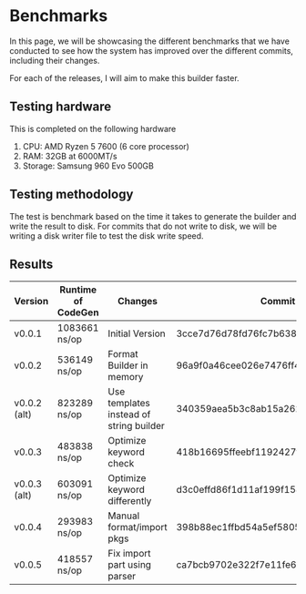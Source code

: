 # Benchmarks

In this page, we will be showcasing the different benchmarks that we have conducted to see how the system has improved over the different commits, including their changes.

For each of the releases, I will aim to make this builder faster.

## Testing hardware

This is completed on the following hardware
1. CPU: AMD Ryzen 5 7600 (6 core processor)
2. RAM: 32GB at 6000MT/s
3. Storage: Samsung 960 Evo 500GB

## Testing methodology

The test is benchmark based on the time it takes to generate the builder and write the result to disk.
For commits that do not write to disk, we will be writing a disk writer file to test the disk write speed.

## Results

| Version      | Runtime of CodeGen | Changes                                 | Commit Hash                              |
| ------------ | ------------------ | --------------------------------------- | ---------------------------------------- |
| v0.0.1       | 1083661 ns/op      | Initial Version                         | 3cce7d76d78fd76fc7b63886077a6eb47caa61e6 |
| v0.0.2       | 536149 ns/op       | Format Builder in memory                | 96a9f0a46cee026e7476ff42978305f5a0f27af3 |
| v0.0.2 (alt) | 823289 ns/op       | Use templates instead of string builder | 340359aea5b3c8ab15a26282a4514581ae8d73b6 |
| v0.0.3       | 483838 ns/op       | Optimize keyword check                  | 418b16695ffeebf1192427f87ad586b377e9624d |
| v0.0.3 (alt) | 603091 ns/op       | Optimize keyword differently            | d3c0effd86f1d11af199f154ae907c327d57b444 |
| v0.0.4       | 293983 ns/op       | Manual format/import pkgs               | 398b88ec1ffbd54a5ef58055c6f326431e305aa7 |
| v0.0.5       | 418557 ns/op       | Fix import part using parser            | ca7bcb9702e322f7e11fe686aed210668ed646c7 |
